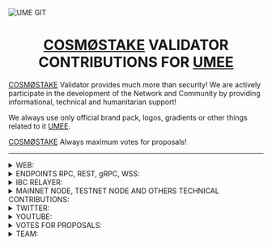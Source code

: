 ![UME GIT](https://user-images.githubusercontent.com/86792707/215264628-cffac30a-9ac1-434c-84fe-6f2be263f18a.jpg)


# <h1 align="center"> [COSMØSTAKE](https://cosmostake.space) VALIDATOR CONTRIBUTIONS FOR [UMEE](https://app.umee.cc) </a> 


[COSMØSTAKE](https://cosmostake.space) Validator provides much more than security! We are actively participate in the development of the Network and Community by providing informational, technical and humanitarian support!

We always use only official brand pack, logos, gradients or other things related to it [UMEE](https://app.umee.cc). 

[COSMØSTAKE](https://cosmostake.space) Always maximum votes for proposals! 

__________________________________________________________________________________________________________________________________________________________ 

<details>
<summary>WEB:</summary>
 
__________________________________________________________________________________________________________________________________________________________
 
www.cosmostake.space 
 
__________________________________________________________________________________________________________________________________________________________
 
</details>




<details>
<summary>ENDPOINTS RPC, REST, gRPC, WSS:</summary>
 
__________________________________________________________________________________________________________________________________________________________
 
- Umee RPC Mainnet
```console
https://umee-mainnet-rpc.cosmostake.space
```
__________________________________________________________________________________________________________________________________________________________
 
- Umee gRPC Mainnet
```console
http://umee-mainnet-grpc.cosmostake.space
```
__________________________________________________________________________________________________________________________________________________________
 
- Umee REST Mainnet
```console
https://umee-mainnet-rest.cosmostake.space
```
__________________________________________________________________________________________________________________________________________________________
 
- Umee RPC Testnet
```console
https://umee-testnet-rpc.cosmostake.space 
```
__________________________________________________________________________________________________________________________________________________________
 
- Umee gRPC Testnet
```console
http://umee-testnet-grpc.cosmostake.space 
```
__________________________________________________________________________________________________________________________________________________________
 
- Umee REST Testnet
```console
https://umee-testnet-rest.cosmostake.space 
```
__________________________________________________________________________________________________________________________________________________________
 
</details>


<details>
<summary>IBC RELAYER:</summary>
 
__________________________________________________________________________________________________________________________________________________________

 - [Umee channel-0](https://www.mintscan.io/umee/account/umee1tgsgcg9l87n6dl0l0rnm7g2slx6xgjlk7laydh) <> [Osmosis channel-184](https://www.mintscan.io/osmosis/account/osmo16wtdntpcal8zldu0k3eltqn26pchd8csrtv7tk)
__________________________________________________________________________________________________________________________________________________________

- [Umee channel-43](https://www.mintscan.io/umee/account/umee1tgsgcg9l87n6dl0l0rnm7g2slx6xgjlk7laydh) <> [Juno channel-208](https://www.mintscan.io/juno/account/juno1p9u4glx4sjcx863xxvj05n8zdrzzhd7h5s63kp)
__________________________________________________________________________________________________________________________________________________________

- [Umee channel-34](https://www.mintscan.io/umee/account/umee1tgsgcg9l87n6dl0l0rnm7g2slx6xgjlk7laydh) <> [Stride channel-29](https://www.mintscan.io/stride/account/stride1z9vqynvye6dch4qpz404n9e2nma7v6a3pkww0e)
__________________________________________________________________________________________________________________________________________________________
 
</details>


<details>
<summary>MAINNET NODE, TESTNET NODE AND OTHERS TECHNICAL CONTRIBUTIONS:</summary>

__________________________________________________________________________________________________________________________________________________________

- VALIDATOR MAINNET UMEE - [LINK TO COSMØSTAKE MAINNET](https://www.mintscan.io/umee/validators/umeevaloper14w25sj0y6r8xfvh4jpek4qtqqwpx9flwnhsu90)
 
<img width="1512" alt="Снимок экрана 2023-03-29 в 00 09 13" src="https://user-images.githubusercontent.com/123416278/228367635-04ccee94-ef5f-4676-95e0-5bd2b0339a29.png">

__________________________________________________________________________________________________________________________________________________________

- VALIDATOR TESTNET UMEE - [LINK TO COSMØSTAKE TESTNET](https://explorer.network.umee.cc/canon-2/staking/umeevaloper1c6vtj9gejmc3twvwme0hy40hfshe0p8qy9aghs)

<img width="1512" alt="Ume Testnet" src="https://user-images.githubusercontent.com/123416278/224538040-237c2f49-9ec4-468a-a53c-c19855e49301.png">

__________________________________________________________________________________________________________________________________________________________
 
- GUIDE TO SETUP | UMEE VALIDATOR MAINNET NODE (MANUALLY) [LINK TO GIT](https://github.com/cosmostake/validator/blob/main/guides/umee/umee_setup_validator.md)

<img width="1512" alt="Снимок экрана 2023-03-12 в 12 29 31" src="https://user-images.githubusercontent.com/123416278/224538908-497bfe0d-8a12-4be0-b866-ef72569239c2.png">

__________________________________________________________________________________________________________________________________________________________
 
- GUIDE TO SETUP | UMEE VALIDATOR TESTNET NODE (MANUALLY) [LINK TO GIT](https://github.com/cosmostake/validator/blob/main/guides/umee/umee_testnet_validator.md)

<img width="1512" alt="Umee testnet" src="https://user-images.githubusercontent.com/123416278/224538866-46068a9c-0055-426d-94c3-df51f42080b5.png">

__________________________________________________________________________________________________________________________________________________________
 
- GUIDE TO SETUP | UMEE VALIDATOR TESTNET NODE (MANUALLY) [LINK TO MEDIUM](https://link.medium.com/IQ8JJacA6xb)

![photo_2023-03-06_19-37-04](https://user-images.githubusercontent.com/123416278/224538340-2f036691-c792-4b7b-b8f9-bf610901a06b.jpg)

__________________________________________________________________________________________________________________________________________________________
 
- GUIDE TO SETUP | UMEE VALIDATOR MAINNET NODE (MANUALLY) [LINK TO MEDIUM](https://link.medium.com/vvSsFSGtCxb)

![1_hOCkGpWUTf6JKdsyRolFiA](https://user-images.githubusercontent.com/123416278/222462470-c574ff81-8cec-4b89-b75b-331e39f14959.jpg)

__________________________________________________________________________________________________________________________________________________________


</details>





<details>
<summary>TWITTER:</summary>

__________________________________________________________________________________________________________________________________________________________
 

We create a lot of Umee-related content to improve the community's knowledge of features and inform about Umee-related news.
We use the Umee brandbook to match the style of the company. We often mention the [UMEE](https://app.umee.cc) logo or other related things.

__________________________________________________________________________________________________________________________________________________________
 
- UMEE | STATISTICS  

- [LINK TO TWITTER POST](https://twitter.com/COSM0STAKE/status/1625083512444358657?s=20&t=AuMz_AH6sX1aVryf4VjpGQ)

![UMEE STATISTICS](https://user-images.githubusercontent.com/123416278/218444371-21664bd3-8e0b-4c43-8db5-1f85df4e8bf3.png)

__________________________________________________________________________________________________________________________________________________________

 
- WHAT IS UMEE ?  

- [LINK TO TWITTER POST](https://twitter.com/COSM0STAKE/status/1609094489855102980?s=20&t=mykGXHqpZMWCDJ7lyCZwRQ)

<img width="2780" alt="44" src="https://user-images.githubusercontent.com/123416278/215321599-a9a717a1-0b38-4015-99d9-ec64e0512ee7.png">

__________________________________________________________________________________________________________________________________________________________
 
 
- UMEE - Mainnet Upgrade v4: Historacle Launch! 

- [LINK TO TWITTER POST](https://twitter.com/COSM0STAKE/status/1622887850181025793?s=20&t=h1QYfv7wpQK1BRf3rqWPJA)

<img width="1394" alt="Frame 495" src="https://user-images.githubusercontent.com/123416278/217448380-dde4b517-d185-4b9e-b668-4c24bfa9c8ed.png">

__________________________________________________________________________________________________________________________________________________________
 
 
- UMEE is the leading project among the @cosmos ecosystem in terms of the number of transactions over the past 7D. One of the most important projects based on #Tedermint ⚛️  

- [LINK TO TWITTER POST](https://twitter.com/COSM0STAKE/status/1611654947895910400?s=20&t=mykGXHqpZMWCDJ7lyCZwRQ)

![photo_2023-01-06_23-43-36](https://user-images.githubusercontent.com/123416278/215321737-4c1bd497-68be-450f-85b3-80d30ee65f36.jpg)

__________________________________________________________________________________________________________________________________________________________
 
- 1/6 A vision of a world where finance is transparent and decentralized in every possible way? - All this in one idea project Umee, which seeks to transform the global debt markets. And today we invite you to learn about The Institutional Lending DAO 

- [LINK TO TWITTER POST](https://twitter.com/COSM0STAKE/status/1612793506724040704?s=20&t=mykGXHqpZMWCDJ7lyCZwRQ)

![1](https://user-images.githubusercontent.com/123416278/215321764-c720a2ce-5ce3-4013-b9ab-85d5085fee04.jpeg)

__________________________________________________________________________________________________________________________________________________________
 
- 2/6 Features - Fixed Term Loans 

- [LINK TO TWITTER POST](https://twitter.com/COSM0STAKE/status/1612793508892377090?s=20&t=mykGXHqpZMWCDJ7lyCZwRQ)

![2](https://user-images.githubusercontent.com/123416278/215321824-fcd68fe6-565b-4489-8e14-7b00726e2b78.jpeg)

__________________________________________________________________________________________________________________________________________________________
 
 
- 3/6 Features - Credit Analysis

- [LINK TO TWITTER POST](https://twitter.com/COSM0STAKE/status/1612793511291621376?s=20&t=mykGXHqpZMWCDJ7lyCZwRQ)

![FmHK1mQWQAAbaui](https://user-images.githubusercontent.com/123416278/215321852-8d14a8bb-2e7e-4263-b1ab-1c82ffc8b4eb.jpeg)

__________________________________________________________________________________________________________________________________________________________
 
 
- 4/6 UDX Roles

- [LINK TO TWITTER POST](https://twitter.com/COSM0STAKE/status/1612793513921372160?s=20&t=mykGXHqpZMWCDJ7lyCZwRQ)

![4](https://user-images.githubusercontent.com/123416278/215321887-1977130a-6c3f-481d-be04-739ed0a3d16c.jpeg)

__________________________________________________________________________________________________________________________________________________________
 
 
- 5/6 The Guardian Guild - What is the Guardian Guild?

- [LINK TO TWITTER POST](https://twitter.com/COSM0STAKE/status/1612793516228497409?s=20&t=mykGXHqpZMWCDJ7lyCZwRQ)

![5](https://user-images.githubusercontent.com/123416278/215321925-5677c5bc-8d9b-48ec-8869-424dbe74c337.jpeg)

__________________________________________________________________________________________________________________________________________________________
 
 
- 6/6 The Guardian Guild - Guardian Rankings

- [LINK TO TWITTER POST](https://twitter.com/COSM0STAKE/status/1612793518639939587?s=20&t=mykGXHqpZMWCDJ7lyCZwRQ)

![6](https://user-images.githubusercontent.com/123416278/215321960-8892e19f-7972-426d-807d-4a8edc6b539c.jpeg)

__________________________________________________________________________________________________________________________________________________________


- UMEE WEEKLY RECAP 

- [LINK TO TWITTER POST](https://twitter.com/COSM0STAKE/status/1608126012067282944?s=20&t=sU0QPcNHsoHA4mSW3WG_yg)

![1](https://user-images.githubusercontent.com/86792707/215316791-fb473939-c4b1-47d2-bafa-dc499a95b1fe.jpeg)

__________________________________________________________________________________________________________________________________________________________
 
 
- WE VALIDATE UMEE  

- [LINK TO TWITTER POST](https://twitter.com/COSM0STAKE/status/1608399345346387969?s=20&t=mykGXHqpZMWCDJ7lyCZwRQ)

![FlIude7XkAEImZ1](https://user-images.githubusercontent.com/123416278/215321542-0758e1a1-d9c3-4ab6-865c-0cd0ef558348.jpeg)

__________________________________________________________________________________________________________________________________________________________


### HER'S THE LIST OF TWITTER MENTIONS FROM [COSMØSTAKE](https://twitter.com/COSM0STAKE) ABOUT [UMEE](https://app.umee.cc)
 
__________________________________________________________________________________________________________________________________________________________

[28.12.2022](https://twitter.com/COSM0STAKE/status/1608126012067282944?s=20&t=sU0QPcNHsoHA4mSW3WG_yg), 
[29.12.2022](https://twitter.com/COSM0STAKE/status/1608399345346387969?s=20&t=sU0QPcNHsoHA4mSW3WG_yg),
[31.12.2022](https://twitter.com/COSM0STAKE/status/1609094489855102980?s=20&t=sU0QPcNHsoHA4mSW3WG_yg),
[03.01.2022](https://twitter.com/COSM0STAKE/status/1610244475003015168?s=20&t=sU0QPcNHsoHA4mSW3WG_yg),
[07.01.2022](https://twitter.com/COSM0STAKE/status/1611654947895910400?s=20&t=sU0QPcNHsoHA4mSW3WG_yg),
[10.01.2022](https://twitter.com/COSM0STAKE/status/1612793506724040704?s=20&t=sU0QPcNHsoHA4mSW3WG_yg),
[31.01.2022](https://twitter.com/COSM0STAKE/status/1620354084237889537?s=20&t=jaL0jjg6MQEMZRakFFG_NA), 
[01.02.2022](https://twitter.com/COSM0STAKE/status/1620683370417229825?s=20&t=mW5hyJnigNiJmikc8oyQyw),
[03.02.2022](https://twitter.com/COSM0STAKE/status/1621418625574862850?s=20&t=h1QYfv7wpQK1BRf3rqWPJA),
[06.02.2022](https://twitter.com/COSM0STAKE/status/1622522306965696515?s=20&t=h1QYfv7wpQK1BRf3rqWPJA),
[07.02.2022](https://twitter.com/COSM0STAKE/status/1622887850181025793?s=20&t=h1QYfv7wpQK1BRf3rqWPJA),
[09.02.2022](https://twitter.com/COSM0STAKE/status/1623601416978808832?s=20&t=tgmG5g8CBFX6TPQ32GK77A),
[10.02.2022](https://twitter.com/COSM0STAKE/status/1623947498116075523?s=20&t=tgmG5g8CBFX6TPQ32GK77A),
[13.02.2022](https://twitter.com/COSM0STAKE/status/1625083512444358657?s=20&t=AuMz_AH6sX1aVryf4VjpGQ),
[22.02.2022](https://twitter.com/COSM0STAKE/status/1628288101293469696?s=20),
[22.02.2022](https://twitter.com/COSM0STAKE/status/1628477651957563394?s=20),
[23.02.2022](https://twitter.com/COSM0STAKE/status/1628648397551947776?s=20),
[26.02.2022](https://twitter.com/COSM0STAKE/status/1629746955118075904?s=20),
[02.03.2022](https://twitter.com/COSM0STAKE/status/1631303698075852804?s=20),
 
__________________________________________________________________________________________________________________________________________________________

</details>





<details>
<summary>YOUTUBE:</summary>
 
__________________________________________________________________________________________________________________________________________________________
 
- UMEE | TOKENOMICS 

- [LINK TO YOUTUBE VIDEO](https://www.youtube.com/watch?v=0BSRJsmey24&t=32s)

![photo_2023-02-02_10-52-53](https://user-images.githubusercontent.com/123416278/217448064-4b806a2b-f12a-4bd6-b5de-d1c075ae9510.jpg)

__________________________________________________________________________________________________________________________________________________________

- UMEE - AUTO-COMPOUND STAKING ⚛️ 

- [LINK TO YOUTUBE VIDEO](https://www.youtube.com/watch?v=igBc-NXOJII&t)

<img width="1280" alt="Frame 488" src="https://user-images.githubusercontent.com/123416278/215980898-3bb38348-7c2b-4758-ad1f-52f92b13b780.png">

__________________________________________________________________________________________________________________________________________________________

- UMEE - CROSS CHAIN DEFI HUB | INSTRUCTIONS FOR USING THE UMEE APP ⚛️

- [LINK TO YOUTUBE VIDEO](https://www.youtube.com/watch?v=Bk87eJATjoU&t)

![photo_2023-01-03_13-48-43](https://user-images.githubusercontent.com/123416278/215321689-cae625be-f185-4138-a7cf-e64a47bf9da6.jpg)

__________________________________________________________________________________________________________________________________________________________
 
- New LSD tokens in UMEE dApp

- [LINK TO YOUTUBE VIDEO](https://www.youtube.com/watch?v=8HL3wzawnTE&t=6s)

![Ume LSD](https://user-images.githubusercontent.com/123416278/222463244-b6446174-279b-4ad9-a655-5880a83c0efd.jpeg)

__________________________________________________________________________________________________________________________________________________________
 
- Airdrop For UMEE Stakers The Complete Guide

- [LINK TO YOUTUBE VIDEO](https://www.youtube.com/watch?v=ln6MgFQPYYQ&t=2s)

![maxresdefault](https://user-images.githubusercontent.com/123416278/222463633-840bfbb3-ca6e-4aff-b83d-a6f67a95f34c.jpeg)

__________________________________________________________________________________________________________________________________________________________


</details>


<details>
<summary>VOTES FOR PROPOSALS:</summary>
 
__________________________________________________________________________________________________________________________________________________________

- COSMØSTAKE votes YES on Proposal #39 
 
- [LINK TO TWITTER POST](https://twitter.com/COSM0STAKE/status/1620354084237889537?s=20&t=h1QYfv7wpQK1BRf3rqWPJA)

![UME 39](https://user-images.githubusercontent.com/123416278/215749937-4424c5c0-2dc2-4473-b98c-19f34a66ed35.jpg)

__________________________________________________________________________________________________________________________________________________________
 

- COSMØSTAKE votes YES on Proposal #41
 
- [LINK TO TWITTER POST](https://twitter.com/COSM0STAKE/status/1622522306965696515?s=20&t=h1QYfv7wpQK1BRf3rqWPJA)

![41](https://user-images.githubusercontent.com/123416278/217448758-042a42ce-adc3-4f52-b05a-b275d9002b1e.jpg)

__________________________________________________________________________________________________________________________________________________________
 
- COSMØSTAKE votes YES on Proposal #42
 
- [LINK TO TWITTER POST](https://twitter.com/COSM0STAKE/status/1623601416978808832?s=20&t=tgmG5g8CBFX6TPQ32GK77A)

![42](https://user-images.githubusercontent.com/123416278/218030834-dbb82ab0-8109-4f98-a1d9-6f19526d13ee.jpg)

__________________________________________________________________________________________________________________________________________________________
 
- COSMØSTAKE votes YES on Proposal #43
 
- [LINK TO TWITTER POST](https://twitter.com/COSM0STAKE/status/1623947498116075523?s=20&t=tgmG5g8CBFX6TPQ32GK77A)

![43](https://user-images.githubusercontent.com/123416278/218030943-aaab45e3-08d6-49ba-8b0a-5d76e64e6020.jpg)

__________________________________________________________________________________________________________________________________________________________
 
- COSMØSTAKE votes YES on Proposal #44
 
- [LINK TO TWITTER POST](https://twitter.com/COSM0STAKE/status/1628648397551947776?s=20)

![44](https://user-images.githubusercontent.com/123416278/222459609-0a81553b-53b1-47bb-9f16-e6829a9933e4.jpg)

__________________________________________________________________________________________________________________________________________________________
 
- COSMØSTAKE votes YES on Proposal #45
 
- [LINK TO TWITTER POST](https://twitter.com/COSM0STAKE/status/1631303698075852804?s=20)

![45](https://user-images.githubusercontent.com/123416278/222460642-37aebf1e-b016-49aa-9155-1e396ee9ce5d.jpg)

__________________________________________________________________________________________________________________________________________________________
 
- COSMØSTAKE votes YES on Proposal #55
 
- [LINK TO TWITTER POST](https://twitter.com/COSM0STAKE/status/1634876711887339520?s=20)

![55](https://user-images.githubusercontent.com/123416278/224541200-cbde280a-231c-483b-ae7b-ae987ee82911.jpg)

__________________________________________________________________________________________________________________________________________________________
 
- COSMØSTAKE votes YES on Proposal #56
 
- [LINK TO TWITTER POST](https://twitter.com/COSM0STAKE/status/1634881752794796032?s=20)

![56](https://user-images.githubusercontent.com/123416278/224542192-fd0b4a02-a847-428b-88a8-e02fc8c7fbb4.jpg)

__________________________________________________________________________________________________________________________________________________________
 
</details>

 
 
 
<details>
<summary>TEAM:</summary>
 
__________________________________________________________________________________________________________________________________________________________

- [Laura Kharkevych](https://github.com/LauraKhar)
- [Max Levush](https://github.com/maxlevush-COINSIDE)
- [Yan Lytvynenko](https://github.com/ZAZIK3)
- [Violetta Markush](https://github.com/vilolaa)
 
__________________________________________________________________________________________________________________________________________________________
 
</details>
